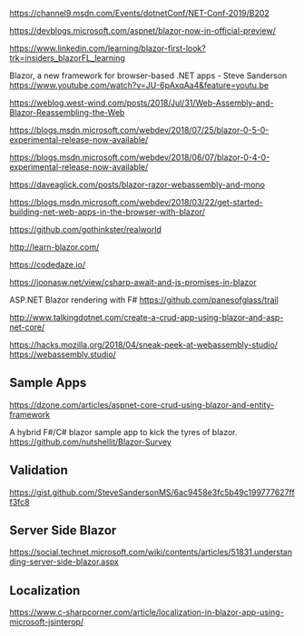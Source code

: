 
https://channel9.msdn.com/Events/dotnetConf/NET-Conf-2019/B202

https://devblogs.microsoft.com/aspnet/blazor-now-in-official-preview/



https://www.linkedin.com/learning/blazor-first-look?trk=insiders_blazorFL_learning

Blazor, a new framework for browser-based .NET apps - Steve Sanderson
https://www.youtube.com/watch?v=JU-6pAxqAa4&feature=youtu.be

https://weblog.west-wind.com/posts/2018/Jul/31/Web-Assembly-and-Blazor-Reassembling-the-Web

https://blogs.msdn.microsoft.com/webdev/2018/07/25/blazor-0-5-0-experimental-release-now-available/


https://blogs.msdn.microsoft.com/webdev/2018/06/07/blazor-0-4-0-experimental-release-now-available/

https://daveaglick.com/posts/blazor-razor-webassembly-and-mono

https://blogs.msdn.microsoft.com/webdev/2018/03/22/get-started-building-net-web-apps-in-the-browser-with-blazor/

https://github.com/gothinkster/realworld

http://learn-blazor.com/

https://codedaze.io/

https://joonasw.net/view/csharp-await-and-js-promises-in-blazor

ASP.NET Blazor rendering with F#
https://github.com/panesofglass/trail

http://www.talkingdotnet.com/create-a-crud-app-using-blazor-and-asp-net-core/


https://hacks.mozilla.org/2018/04/sneak-peek-at-webassembly-studio/
https://webassembly.studio/

## Sample Apps

https://dzone.com/articles/aspnet-core-crud-using-blazor-and-entity-framework

A hybrid F#/C# blazor sample app to kick the tyres of blazor. 
https://github.com/nutshellit/Blazor-Survey


## Validation

https://gist.github.com/SteveSandersonMS/6ac9458e3fc5b49c199777627fff3fc8



## Server Side Blazor

https://social.technet.microsoft.com/wiki/contents/articles/51831.understanding-server-side-blazor.aspx

## Localization

https://www.c-sharpcorner.com/article/localization-in-blazor-app-using-microsoft-jsinterop/
